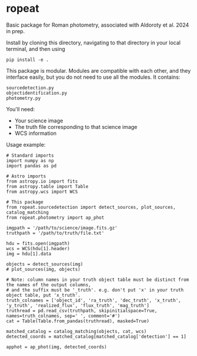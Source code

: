 # ropeat
Basic package for Roman photometry, associated with Aldoroty et al. 2024 in prep. 

Install by cloning this directory, navigating to that directory in your local terminal, and then using
```
pip install -e .
```

This package is modular. Modules are compatible with each other, and they interface
easily, but you do not need to use all the modules. It contains:
```
sourcedetection.py
objectidentification.py
photometry.py
```

You'll need:
- Your science image
- The truth file corresponding to that science image
- WCS information 

Usage example:
```
# Standard imports
import numpy as np
import pandas as pd

# Astro imports
from astropy.io import fits
from astropy.table import Table
from astropy.wcs import WCS

# This package
from ropeat.sourcedetection import detect_sources, plot_sources, catalog_matching
from ropeat.photometry import ap_phot

imgpath = '/path/to/science/image.fits.gz'
truthpath = '/path/to/truth/file.txt'

hdu = fits.open(imgpath)
wcs = WCS(hdu[1].header)
img = hdu[1].data

objects = detect_sources(img)
# plot_sources(img, objects)

# Note: column names in your truth object table must be distinct from the names of the output columns,
# and the suffix must be '_truth'. e.g. don't put 'x' in your truth object table, put 'x_truth'.
truth_colnames = ['object_id', 'ra_truth', 'dec_truth', 'x_truth', 'y_truth', 'realized_flux', 'flux_truth', 'mag_truth']
truthread = pd.read_csv(truthpath, skipinitialspace=True, names=truth_colnames, sep=' ', comment='#')
cat = Table(Table.from_pandas(truthread), masked=True)

matched_catalog = catalog_matching(objects, cat, wcs)
detected_coords = matched_catalog[matched_catalog['detection'] == 1]

apphot = ap_phot(img, detected_coords)

```